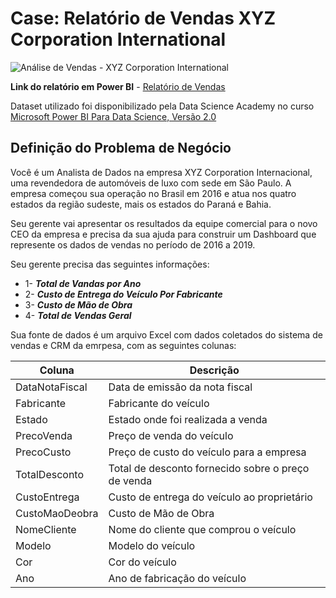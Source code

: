 # Case: Relatório de Vendas XYZ Corporation International
![Análise de Vendas - XYZ Corporation International](https://user-images.githubusercontent.com/104173188/199825677-789df24f-730b-4cc3-90ef-005c4bad7ac9.jpg)

**Link do relatório em Power BI** - [Relatório de Vendas](https://app.powerbi.com/view?r=eyJrIjoiYWI0ZGQ3ZWQtODgxMy00MzY5LWIzZGUtZWU5ODVkMWIwYjMzIiwidCI6ImMxNDA5NGQwLTA0ZTMtNGM2YS1iMTM0LTg4ZTUxZDMwOWZmYyJ9&pageName=ReportSection6782a3851e46ac9c442e)

Dataset utilizado foi disponibilizado pela Data Science Academy no curso [Microsoft Power BI Para Data Science, Versão 2.0](https://www.datascienceacademy.com.br/course/microsoft-power-bi-para-data-science)

## Definição do Problema de Negócio
  Você é um Analista de Dados na empresa XYZ Corporation Internacional, uma revendedora de automóveis de luxo com sede em São Paulo. A empresa começou sua operação no Brasil em 2016 e atua nos quatro estados da região sudeste, mais os estados do Paraná e Bahia.
  
  Seu gerente vai apresentar os resultados da equipe comercial para o novo CEO da empresa e precisa da sua ajuda para construir um Dashboard que represente os dados de vendas no período de 2016 a 2019.
  
  Seu gerente precisa das seguintes informações:
  
 - 1- __*Total de Vandas por Ano*__
 - 2- __*Custo de Entrega do Veículo Por Fabricante*__
 - 3- __*Custo de Mão de Obra*__
 - 4- __*Total de Vendas Geral*__
   
  Sua fonte de dados é um arquivo Excel com dados coletados do sistema de vendas e CRM da emrpesa, com as seguintes colunas:
  
  | Coluna | Descrição |
  | --- | --- |
  | DataNotaFiscal | Data de emissão da nota fiscal |
  | Fabricante | Fabricante do veículo |
  | Estado | Estado onde foi realizada a venda |
  | PrecoVenda | Preço de venda do veículo |
  | PrecoCusto | Preço de custo do veículo para a empresa |
  | TotalDesconto | Total de desconto fornecido sobre o preço de venda |
  | CustoEntrega | Custo de entrega do veículo ao proprietário |
  | CustoMaoDeobra | Custo de Mão de Obra |
  | NomeCliente | Nome do cliente que comprou o veículo |
  | Modelo | Modelo do veículo |
  | Cor | Cor do veículo |
  | Ano | Ano de fabricação do veículo |
